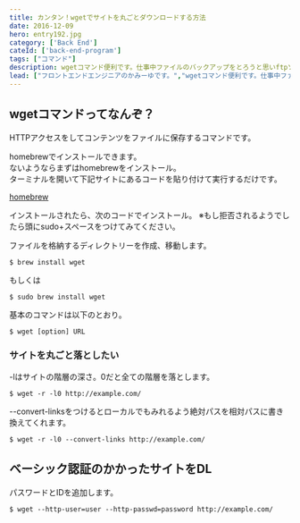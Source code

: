 ```yaml
---
title: カンタン！wgetでサイトを丸ごとダウンロードする方法
date: 2016-12-09
hero: entry192.jpg
category: ['Back End']
cateId: ['back-end-program']
tags: ["コマンド"]
description: wgetコマンド便利です。仕事中ファイルのバックアップをとろうと思いftpソフトでDLしていましたが途中止まってしまいました。なのでwgetコマンドで落とすことにしました。なので、wgetコマンドについてまとめておきます。
lead: ["フロントエンドエンジニアのかみーゆです。","wgetコマンド便利です。仕事中ファイルのバックアップをとろうと思いftpソフトでDLしていましたが途中止まってしまいました。なのでwgetコマンドで落とすことにしました。","なので、wgetコマンドについてまとめておきます。"]
---
```

## wgetコマンドってなんぞ？
HTTPアクセスをしてコンテンツをファイルに保存するコマンドです。

homebrewでインストールできます。<br>
ないようならまずはhomebrewをインストール。<br>
ターミナルを開いて下記サイトにあるコードを貼り付けて実行するだけです。

[homebrew](http://brew.sh/index_ja.html)

インストールされたら、次のコードでインストール。
※もし拒否されるようでしたら頭にsudo+スペースをつけてみてください。

ファイルを格納するディレクトリーを作成、移動します。

```
$ brew install wget
```

もしくは

```
$ sudo brew install wget
```

基本のコマンドは以下のとおり。

```
$ wget [option] URL
```
### サイトを丸ごと落としたい

-lはサイトの階層の深さ。0だと全ての階層を落とします。

```
$ wget -r -l0 http://example.com/
```

 --convert-linksをつけるとローカルでもみれるよう絶対パスを相対パスに書き換えてくれます。

 ```
 $ wget -r -l0 --convert-links http://example.com/
 ```

## ベーシック認証のかかったサイトをDL
パスワードとIDを追加します。

```
$ wget --http-user=user --http-passwd=password http://example.com/
```
